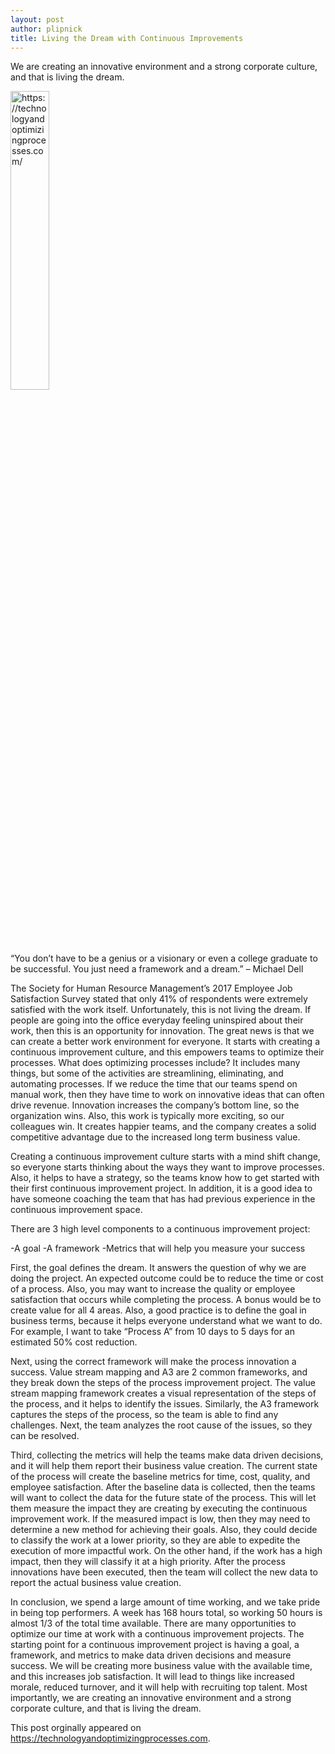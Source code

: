 ```yaml
---
layout: post
author: plipnick 
title: Living the Dream with Continuous Improvements
---
```


We are creating an innovative environment and a strong corporate culture, and that is living the dream.

<!--more-->

<img src="https://technologyandoptimizingprocesses.files.wordpress.com/2019/08/morocco-20-copy-1.jpg"
width="35%"
alt="https://technologyandoptimizingprocesses.com/">

“You don’t have to be a genius or a visionary or even a college graduate to be successful. You just need a framework and a dream.”
– Michael Dell

The Society for Human Resource Management’s 2017 Employee Job Satisfaction Survey stated that only 41% of respondents were extremely satisfied with the work itself. Unfortunately, this is not living the dream. If people are going into the office everyday feeling uninspired about their work, then this is an opportunity for innovation. The great news is that we can create a better work environment for everyone. It starts with creating a continuous improvement culture, and this empowers teams to optimize their processes. What does optimizing processes include? It includes many things, but some of the activities are streamlining, eliminating, and automating processes. If we reduce the time that our teams spend on manual work, then they have time to work on innovative ideas that can often drive revenue. Innovation increases the company’s bottom line, so the organization wins. Also, this work is typically more exciting, so our colleagues win. It creates happier teams, and the company creates a solid competitive advantage due to the increased long term business value.

Creating a continuous improvement culture starts with a mind shift change, so everyone starts thinking about the ways they want to improve processes. Also, it helps to have a strategy, so the teams know how to get started with their first continuous improvement project. In addition, it is a good idea to have someone coaching the team that has had previous experience in the continuous improvement space.

There are 3 high level components to a continuous improvement project: 

-A goal 
-A framework
-Metrics that will help you measure your success

First, the goal defines the dream. It answers the question of why we are doing the project. An expected outcome could be to reduce the time or cost of a process. Also, you may want to increase the quality or employee satisfaction that occurs while completing the process. A bonus would be to create value for all 4 areas. Also, a good practice is to define the goal in business terms, because it  helps everyone understand what we want to do. For example, I want to take “Process A” from 10 days to 5 days for an estimated 50% cost reduction.

Next, using the correct framework will make the process innovation a success. Value stream mapping and A3 are 2 common frameworks, and they break down the steps of the process improvement project. The value stream mapping framework creates a visual representation of the steps of the process, and it helps to identify the issues. Similarly, the A3 framework captures the steps of the process, so the team is able to find any challenges. Next, the team analyzes the root cause of the issues, so they can be resolved.

Third, collecting the metrics will help the teams make data driven decisions, and it will help them report their business value creation. The current state of the process will create the baseline metrics for time, cost, quality, and employee satisfaction. After the baseline data is collected, then the teams will want to collect the data for the future state of the process. This will let them measure the impact they are creating by executing the continuous improvement work. If the measured impact is low, then they may need to determine a new method for achieving their goals. Also, they could decide to classify the work at a lower priority, so they are able to expedite the execution of more impactful work. On the other hand, if the work has a high impact, then they will classify it at a high priority. After the process innovations have been executed, then the team will collect the new data to report the actual business value creation.

In conclusion, we spend a large amount of time working, and we take pride in being top performers. A week has 168 hours total, so working 50 hours is almost 1/3 of the total time available. There are many opportunities to optimize our time at work with a continuous improvement projects. The starting point for a continuous improvement project is having a goal, a framework, and metrics to make data driven decisions and measure success. We will be creating more business value with the available time, and this increases job satisfaction. It will lead to things like increased morale, reduced turnover, and it will help with recruiting top talent. Most importantly, we are creating an innovative environment and a strong corporate culture, and that is living the dream.
  
This post orginally appeared on https://technologyandoptimizingprocesses.com. 
